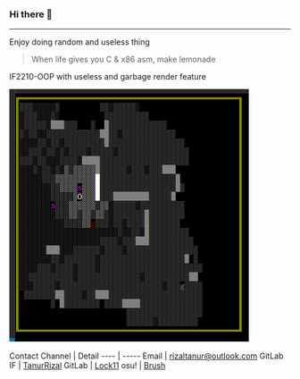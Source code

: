 ### Hi there 👋
---
Enjoy doing random and useless thing

> When life gives you C & x86 asm, make lemonade

IF2210-OOP with useless and garbage render feature

![V2.5 Raycast](https://raw.githubusercontent.com/Lock1/IF2210-OOP-1/main/other/img/raycast-decoloration.gif)


Contact
Channel   | Detail
----      | -----
Email     | rizaltanur@outlook.com 
GitLab IF | [TanurRizal](https://gitlab.informatika.org/TanurRizal) 
GitLab    | [Lock11](https://gitlab.com/Lock11) 
osu!      | [Brush](https://osu.ppy.sh/u/brush)
